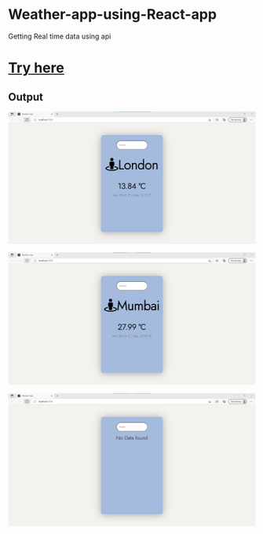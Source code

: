 # Weather-app-using-React-app
Getting Real time data using api

# [Try here](https://weather-app-using-react-app.herokuapp.com/)

## Output

![Dashboard](https://github.com/pratikd2124/Weather-app-using-React-app/blob/master/img/1.jpg)

![Dashboard](https://github.com/pratikd2124/Weather-app-using-React-app/blob/master/img/2.jpg)

![Dashboard](https://github.com/pratikd2124/Weather-app-using-React-app/blob/master/img/3.jpg)
